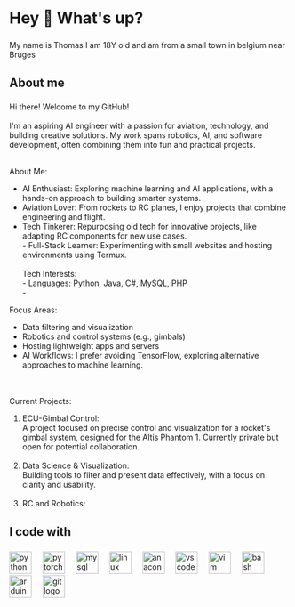 <h1 align="left">Hey 👋 What's up?</h1>

###

<p align="left">My name is Thomas I am 18Y old and am from a small town in belgium near Bruges</p>

###

<h2 align="left">About me</h2>

###

<p align="left">Hi there! Welcome to my GitHub!<br><br>I'm an aspiring AI engineer with a passion for aviation, technology, and building creative solutions. My work spans robotics, AI, and software development, often combining them into fun and practical projects.<br><br>
  
About Me:<br>
  - AI Enthusiast: Exploring machine learning and AI applications, with a hands-on approach to building smarter systems.<br>
  - Aviation Lover: From rockets to RC planes, I enjoy projects that combine engineering and flight.<br>
  - Tech Tinkerer: Repurposing old tech for innovative projects, like adapting RC components for new use cases.<br>- Full-Stack Learner: Experimenting with small websites and hosting environments using Termux.<br><br>Tech Interests:<br>- Languages: Python, Java, C#, MySQL, PHP<br>-
  
Focus Areas:<br>
  - Data filtering and visualization<br>
  - Robotics and control systems (e.g., gimbals)<br>
  - Hosting lightweight apps and servers<br>
  - AI Workflows: I prefer avoiding TensorFlow, exploring alternative approaches to machine learning.

<br><br>Current Projects:<br>
1. ECU-Gimbal Control:<br>
A project focused on precise control and visualization for a rocket's gimbal system, designed for the Altis Phantom 1. Currently private but open for potential collaboration.<br><br>
2. Data Science & Visualization:<br>
Building tools to filter and present data effectively, with a focus on clarity and usability.<br><br>
3. RC and Robotics:<br>
  
###

<h2 align="left">I code with</h2>

###

<div align="left">
  <img src="https://cdn.jsdelivr.net/gh/devicons/devicon/icons/python/python-original.svg" height="40" alt="python logo"  />
  <img width="12" />
  <img src="https://cdn.jsdelivr.net/gh/devicons/devicon/icons/pytorch/pytorch-original.svg" height="40" alt="pytorch logo"  />
  <img width="12" />
  <img src="https://cdn.jsdelivr.net/gh/devicons/devicon/icons/mysql/mysql-original.svg" height="40" alt="mysql logo"  />
  <img width="12" />
  <img src="https://cdn.jsdelivr.net/gh/devicons/devicon/icons/linux/linux-original.svg" height="40" alt="linux logo"  />
  <img width="12" />
  <img src="https://cdn.jsdelivr.net/gh/devicons/devicon/icons/anaconda/anaconda-original.svg" height="40" alt="anaconda logo"  />
  <img width="12" />
  <img src="https://cdn.jsdelivr.net/gh/devicons/devicon/icons/vscode/vscode-original.svg" height="40" alt="vscode logo"  />
  <img width="12" />
  <img src="https://cdn.jsdelivr.net/gh/devicons/devicon/icons/vim/vim-original.svg" height="40" alt="vim logo"  />
  <img width="12" />
  <img src="https://cdn.jsdelivr.net/gh/devicons/devicon/icons/bash/bash-original.svg" height="40" alt="bash logo"  />
  <img width="12" />
  <img src="https://cdn.jsdelivr.net/gh/devicons/devicon/icons/arduino/arduino-original.svg" height="40" alt="arduino logo"  />
  <img width="12" />
  <img src="https://cdn.jsdelivr.net/gh/devicons/devicon/icons/git/git-original.svg" height="40" alt="git logo"  />
</div>

###
